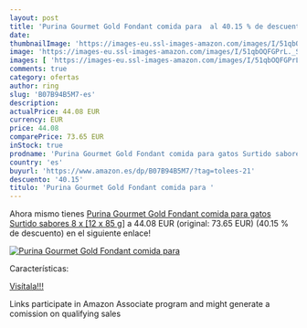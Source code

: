 ```yaml
---
layout: post
title: 'Purina Gourmet Gold Fondant comida para  al 40.15 % de descuento'
date: 
thumbnailImage: 'https://images-eu.ssl-images-amazon.com/images/I/51qbOQFGPrL._SL200_.jpg'
image: 'https://images-eu.ssl-images-amazon.com/images/I/51qbOQFGPrL._SL200_.jpg'
images: [ 'https://images-eu.ssl-images-amazon.com/images/I/51qbOQFGPrL._SL200_.jpg' ]
comments: true
category: ofertas
author: ring
slug: 'B07B94B5M7-es'
description:
actualPrice: 44.08 EUR
currency: EUR
price: 44.08
comparePrice: 73.65 EUR
inStock: true
prodname: 'Purina Gourmet Gold Fondant comida para gatos Surtido sabores 8 x [12 x 85 g]'
country: 'es'
buyurl: 'https://www.amazon.es/dp/B07B94B5M7/?tag=tolees-21'
descuento: '40.15'
titulo: 'Purina Gourmet Gold Fondant comida para '
---
```


Ahora mismo tienes [Purina Gourmet Gold Fondant comida para gatos Surtido sabores 8 x [12 x 85 g]](https://www.amazon.es/dp/B07B94B5M7/?tag=tolees-21) a 44.08 EUR (original: 73.65 EUR) (40.15 %  de descuento) en el siguiente enlace!

[![Purina Gourmet Gold Fondant comida para ](https://images-eu.ssl-images-amazon.com/images/I/51qbOQFGPrL._SL200_.jpg)](https://www.amazon.es/dp/B07B94B5M7/?tag=tolees-21)

Características:


[Visítala!!!](https://www.amazon.es/dp/B07B94B5M7/?tag=tolees-21)

Links participate in Amazon Associate program and might generate a comission on qualifying sales
